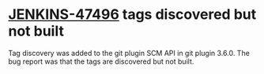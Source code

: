 # [JENKINS-47496](https://issues.jenkins-ci.org/browse/JENKINS-47496) tags discovered but not built

Tag discovery was added to the git plugin SCM API in git plugin 3.6.0.
The bug report was that the tags are discovered but not built.
